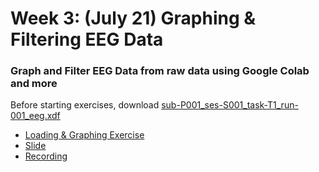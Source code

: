 # Week 3: (July 21) Graphing & Filtering EEG Data
### Graph and Filter EEG Data from raw data using Google Colab and more

Before starting exercises, download [sub-P001_ses-S001_task-T1_run-001_eeg.xdf](https://drive.google.com/file/d/11hE-ZG2Exwsqla-YDh41NObZoyZx0bk3/view?usp=sharing)

- [Loading & Graphing Exercise](https://colab.research.google.com/drive/1Xiub4YTQb-kZrhltciciyiwPGGdF9DEG?usp=sharing)
- [Slide](https://docs.google.com/presentation/d/1bqvJ8HvtjXwivF-B7IG4aXAvuR8pt3mq4kh28DiDOrI/edit?usp=sharing)
- [Recording](https://drive.google.com/file/d/1515FOoq1PrwTS9yL4-acpRIj_VPax1iY/view?usp=sharing)

